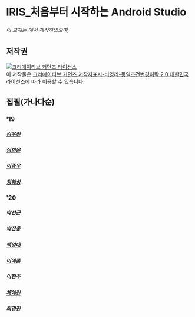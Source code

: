 # IRIS_처음부터 시작하는 Android Studio
###### 이 교재는 <IRIS> 에서 제작하였으며, 



## 저작권

<a rel="license" href="http://creativecommons.org/licenses/by-nc-sa/2.0/kr/"><img alt="크리에이티브 커먼즈 라이선스" style="border-width:0" src="https://i.creativecommons.org/l/by-nc-sa/2.0/kr/88x31.png" /></a><br />이 저작물은 <a rel="license" href="http://creativecommons.org/licenses/by-nc-sa/2.0/kr/">크리에이티브 커먼즈 저작자표시-비영리-동일조건변경허락 2.0 대한민국 라이선스</a>에 따라 이용할 수 있습니다.

## 집필(가나다순)
### '19

##### [김우진](https://github.com/spstar18)

##### [심희윤](https://github.com/뭐였더라)

##### [이종우](https://github.com/sunrinint) 

##### [정해성](https://github.com/XxCtrlZxX)


### '20

##### [박선균](https://github.com/작성중)

##### [박찬웅](https://github.com/bara200409)

##### [백영대](https://github.com/작성중)

##### [이예흠](https://github.com/leeyegma)

##### [이현주](https://github.com/작성중)

##### [채예린](https://github.com/작성중)

##### 최경진

